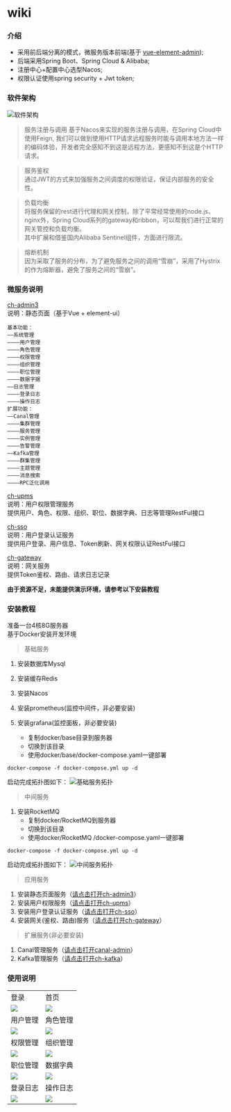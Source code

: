 # wiki

### 介绍
* 采用前后端分离的模式，微服务版本前端(基于 [vue-element-admin](https://github.com/PanJiaChen/vue-element-admin));
* 后端采用Spring Boot、Spring Cloud & Alibaba;
* 注册中心+配置中心选型Nacos;
* 权限认证使用spring security + Jwt token;
### 软件架构
<img src="./images/ch-cloud.jpg" alt="软件架构"/>

>服务注册与调用
基于Nacos来实现的服务注册与调用，在Spring Cloud中使用Feign, 我们可以做到使用HTTP请求远程服务时能与调用本地方法一样的编码体验，开发者完全感知不到这是远程方法，更感知不到这是个HTTP请求。

>服务鉴权  
通过JWT的方式来加强服务之间调度的权限验证，保证内部服务的安全性。

>负载均衡  
将服务保留的rest进行代理和网关控制，除了平常经常使用的node.js、nginx外，Spring Cloud系列的gateway和ribbon，可以帮我们进行正常的网关管控和负载均衡。  
其中扩展和借鉴国内Alibaba Sentinel组件，方面进行限流。

>熔断机制  
因为采取了服务的分布，为了避免服务之间的调用“雪崩”，采用了Hystrix的作为熔断器，避免了服务之间的“雪崩”。

### 微服务说明

[ch-admin3](https://gitee.com/ch-cloud/ch-admin3)  
说明：静态页面（基于Vue + element-ui） 
~~~
基本功能：
——系统管理
————用户管理
————角色管理
————权限管理
————组织管理
————职位管理
————数据字据
——日志管理
————登录日志
————操作日志
扩展功能：
——Canal管理
————集群管理
————服务管理
————实例管理
————告警管理
——Kafka管理
————群集管理
————主题管理
————消息搜索
————RPC泛化调用
~~~
[ch-upms](https://gitee.com/ch-cloud/ch-upms)  
说明：用户权限管理服务  
提供用户、角色、权限、组织、职位、数据字典、日志等管理RestFul接口

[ch-sso](https://gitee.com/ch-cloud/ch-sso)  
说明：用户登录认证服务  
提供用户登录、用户信息、Token刷新、网关权限认证RestFul接口

[ch-gateway](https://gitee.com/ch-cloud/ch-gateway)  
说明：网关服务  
提供Token鉴权、路由、请求日志记录

**由于资源不足，未能提供演示环境，请参考以下安装教程**

### 安装教程
准备一台4核8G服务器  
基于Docker安装开发环境  

>基础服务
1.  安装数据库Mysql
2.  安装缓存Redis
3.  安装Nacos
4.  安装prometheus(监控中间件，非必要安装)
5.  安装grafana(监控面板，非必要安装)  

    - 复制docker/base目录到服务器
    - 切换到该目录  
    - 使用docker/base/docker-compose.yaml一键部署
```shell script
docker-compose -f docker-compose.yml up -d
```
启动完成拓扑图如下：
<img src="./images/tp1.png" alt="基础服务拓扑"/>
>中间服务
1.  安装RocketMQ  
    - 复制docker/RocketMQ到服务器  
    - 切换到该目录  
    - 使用docker/RocketMQ /docker-compose.yaml一键部署
```shell script
docker-compose -f docker-compose.yml up -d
```
启动完成拓扑图如下：
<img src="./images/tp2.png" alt="中间服务拓扑"/>
>应用服务
1.  安装静态页面服务（[请点击打开ch-admin3](https://gitee.com/ch-cloud/ch-admin3)）
2.  安装用户权限服务（[请点击打开ch-upms](https://gitee.com/ch-cloud/ch-upms)）
3.  安装用户登录认证服务（[请点击打开ch-sso](https://gitee.com/ch-cloud/ch-sso)）
4.  安装网关(鉴权、路由)服务（[请点击打开ch-gateway](https://gitee.com/ch-cloud/ch-gateway)）
>扩展服务(非必要安装)
1.  Canal管理服务（[请点击打开canal-admin](https://gitee.com/ch-cloud/canal-admin)）
2.  Kafka管理服务（[请点击打开ch-kafka](https://gitee.com/ch-cloud/ch-kafka)）

### 使用说明
<table>
    <tr>
        <td>登录</td>
        <td>首页</td>
    </tr>
    <tr>
        <td><img src="./images/login.png"/></td>
        <td><img src="./images/home.png"/></td>
    </tr>
    <tr>
        <td>用户管理</td>
        <td>角色管理</td>
    </tr>
    <tr>
        <td><img src="./images/user.png"/></td>
        <td><img src="./images/role.png"/></td>
    </tr>
    <tr>
        <td>权限管理</td>
        <td>组织管理</td>
    </tr>
    <tr>
        <td><img src="./images/permission.png"/></td>
        <td><img src="./images/dept.png"/></td>
    </tr>
    <tr>
        <td>职位管理</td>
        <td>数据字典</td>
    </tr>
	<tr>
        <td><img src="./images/post.png"/></td>
        <td><img src="./images/dict.png"/></td>
    </tr>	
    <tr>
        <td>登录日志</td>
        <td>操作日志</td>
    </tr> 
    <tr>
        <td><img src="./images/login_logs.png"/></td>
        <td><img src="./images/operate_logs.png"/></td>
    </tr>
</table>


